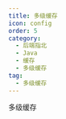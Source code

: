 ```yaml
---
title: 多级缓存
icon: config
order: 5
category:
  - 后端指北
  - Java
  - 缓存
  - 多级缓存
tag:
  - 多级缓存
---
```


多级缓存


